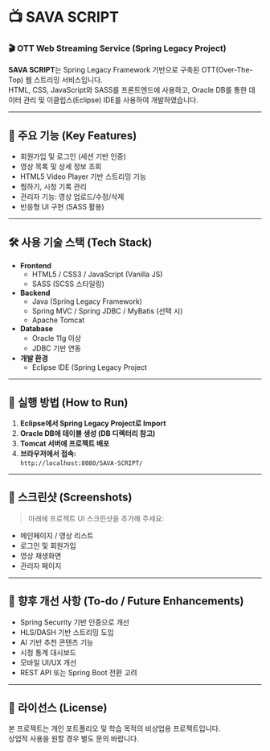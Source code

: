 # 📺 SAVA SCRIPT

### 🎬 OTT Web Streaming Service (Spring Legacy Project)

**SAVA SCRIPT**는 Spring Legacy Framework 기반으로 구축된 OTT(Over-The-Top) 웹 스트리밍 서비스입니다.  
HTML, CSS, JavaScript와 SASS를 프론트엔드에 사용하고, Oracle DB를 통한 데이터 관리 및 이클립스(Eclipse) IDE를 사용하여 개발하였습니다.

---

## 🌟 주요 기능 (Key Features)

- 회원가입 및 로그인 (세션 기반 인증)
- 영상 목록 및 상세 정보 조회
- HTML5 Video Player 기반 스트리밍 기능
- 찜하기, 시청 기록 관리
- 관리자 기능: 영상 업로드/수정/삭제
- 반응형 UI 구현 (SASS 활용)

---

## 🛠️ 사용 기술 스택 (Tech Stack)

- **Frontend**
  - HTML5 / CSS3 / JavaScript (Vanilla JS)
  - SASS (SCSS 스타일링)
- **Backend**
  - Java (Spring Legacy Framework)
  - Spring MVC / Spring JDBC / MyBatis (선택 시)
  - Apache Tomcat
- **Database**
  - Oracle 11g 이상
  - JDBC 기반 연동
- **개발 환경**
  - Eclipse IDE (Spring Legacy Project

---

## 🚀 실행 방법 (How to Run)

1. **Eclipse에서 Spring Legacy Project로 Import**
2. **Oracle DB에 테이블 생성 (DB 디렉터리 참고)**
3. **Tomcat 서버에 프로젝트 배포**
4. **브라우저에서 접속:**  
   `http://localhost:8080/SAVA-SCRIPT/`

---

## 📸 스크린샷 (Screenshots)

> 아래에 프로젝트 UI 스크린샷을 추가해 주세요:
- 메인페이지 / 영상 리스트
- 로그인 및 회원가입
- 영상 재생화면
- 관리자 페이지

---

## 🧩 향후 개선 사항 (To-do / Future Enhancements)

- Spring Security 기반 인증으로 개선
- HLS/DASH 기반 스트리밍 도입
- AI 기반 추천 콘텐츠 기능
- 시청 통계 대시보드
- 모바일 UI/UX 개선
- REST API 또는 Spring Boot 전환 고려

---

## 📝 라이선스 (License)

본 프로젝트는 개인 포트폴리오 및 학습 목적의 비상업용 프로젝트입니다.  
상업적 사용을 원할 경우 별도 문의 바랍니다.
